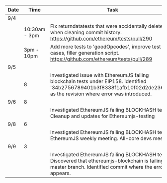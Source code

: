 | Date | Time | Task |
| ---	 | --- 	 | ---  |
| 9/4 | | | 
| | 10:30am - 3pm | Fix returndatatests that were accidentally deleted when cleaning commit history.  https://github.com/ethereum/tests/pull/290  | 
| | 3pm - 10pm | Add more tests to 'goodOpcodes', improve test cases, filler generation script. https://github.com/ethereum/tests/pull/289  | 
| 9/5 | | | 
| | 8 | investigated issue with EthereumJS failing blockchain tests under EIP158.  identified '34b2756789401b3f8338f1afb10f02d2de236a72' as the revision where error was introduced. | 
| 9/6 | 8 | | 
| |   | Investigated EthereumJS failing BLOCKHASH tests.  Cleanup and updates for Ethereumjs-testing| | 
| 9/8 | 6 | | 
| |   | Investigated EthereumJS failing BLOCKHASH tests.  EthereumJS weekly meeting.  All-core devs meeting | | 
| 9/9 | 3 | | 
| |   | Investigated EthereumJS failing BLOCKHASH tests.  Discovered that ethereumjs-blockchain is failing on master branch.  Identified commit where the error appears. | | 
